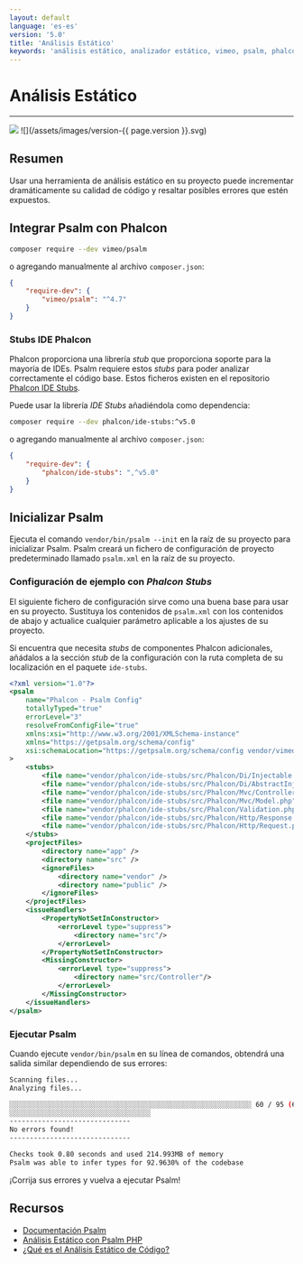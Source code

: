 ```yaml
---
layout: default
language: 'es-es'
version: '5.0'
title: 'Análisis Estático'
keywords: 'análisis estático, analizador estático, vimeo, psalm, phalcon'
---
```


# Análisis Estático
- - -
![](/assets/images/document-status-stable-success.svg) ![](/assets/images/version-{{ page.version }}.svg)

## Resumen

Usar una herramienta de análisis estático en su proyecto puede incrementar dramáticamente su calidad de código y resaltar posibles errores que estén expuestos.

## Integrar Psalm con Phalcon

```bash
composer require --dev vimeo/psalm
```

o agregando manualmente al archivo `composer.json`:

```json
{
    "require-dev": {
        "vimeo/psalm": "^4.7"
    }
}
```

### Stubs IDE Phalcon

Phalcon proporciona una librería *stub* que proporciona soporte para la mayoría de IDEs. Psalm requiere estos *stubs* para poder analizar correctamente el código base. Estos ficheros existen en el repositorio [Phalcon IDE Stubs](https://github.com/phalcon/ide-stubs).

Puede usar la librería *IDE Stubs* añadiéndola como dependencia:

```bash
composer require --dev phalcon/ide-stubs:^v5.0
```

o agregando manualmente al archivo `composer.json`:

```json
{
    "require-dev": {
        "phalcon/ide-stubs": ",^v5.0"
    }
}
```

## Inicializar Psalm

Ejecuta el comando `vendor/bin/psalm --init` en la raíz de su proyecto para inicializar Psalm. Psalm creará un fichero de configuración de proyecto predeterminado llamado `psalm.xml` en la raíz de su proyecto.

### Configuración de ejemplo con *Phalcon Stubs*

El siguiente fichero de configuración sirve como una buena base para usar en su proyecto. Sustituya los contenidos de `psalm.xml` con los contenidos de abajo y actualice cualquier parámetro aplicable a los ajustes de su proyecto.

Si encuentra que necesita *stubs* de componentes Phalcon adicionales, añádalos a la sección *stub* de la configuración con la ruta completa de su localización en el paquete `ide-stubs`.

```xml
<?xml version="1.0"?>
<psalm
    name="Phalcon - Psalm Config"
    totallyTyped="true"
    errorLevel="3"
    resolveFromConfigFile="true"
    xmlns:xsi="http://www.w3.org/2001/XMLSchema-instance"
    xmlns="https://getpsalm.org/schema/config"
    xsi:schemaLocation="https://getpsalm.org/schema/config vendor/vimeo/psalm/config.xsd"
>
    <stubs>
        <file name="vendor/phalcon/ide-stubs/src/Phalcon/Di/Injectable.php" />
        <file name="vendor/phalcon/ide-stubs/src/Phalcon/Di/AbstractInjectionAware.php"/>
        <file name="vendor/phalcon/ide-stubs/src/Phalcon/Mvc/Controller.php"/>
        <file name="vendor/phalcon/ide-stubs/src/Phalcon/Mvc/Model.php"/>
        <file name="vendor/phalcon/ide-stubs/src/Phalcon/Validation.php"/>
        <file name="vendor/phalcon/ide-stubs/src/Phalcon/Http/Response.php"/>
        <file name="vendor/phalcon/ide-stubs/src/Phalcon/Http/Request.php"/>
    </stubs>
    <projectFiles>
        <directory name="app" />
        <directory name="src" />
        <ignoreFiles>
            <directory name="vendor" />
            <directory name="public" />
        </ignoreFiles>
    </projectFiles>
    <issueHandlers>
        <PropertyNotSetInConstructor>
            <errorLevel type="suppress">
                <directory name="src"/>
            </errorLevel>
        </PropertyNotSetInConstructor>
        <MissingConstructor>
            <errorLevel type="suppress">
                <directory name="src/Controller"/>
            </errorLevel>
        </MissingConstructor>
    </issueHandlers>
</psalm>
```

### Ejecutar Psalm

Cuando ejecute `vendor/bin/psalm` en su línea de comandos, obtendrá una salida similar dependiendo de sus errores:

```bash
Scanning files...
Analyzing files...

░░░░░░░░░░░░░░░░░░░░░░░░░░░░░░░░░░░░░░░░░░░░░░░░░░░░░░░░░░░░ 60 / 95 (63%)
░░░░░░░░░░░░░░░░░░░░░░░░░░░░░░░░░░░
------------------------------
No errors found!
------------------------------

Checks took 0.80 seconds and used 214.993MB of memory
Psalm was able to infer types for 92.9630% of the codebase
```

¡Corrija sus errores y vuelva a ejecutar Psalm!

## Recursos
- [Documentación Psalm](https://psalm.dev/docs/)
- [Análisis Estático con Psalm PHP](https://www.twilio.com/blog/static-analysis-with-psalm-php)
- [¿Qué es el Análisis Estático de Código?](https://www.perforce.com/blog/sca/what-static-analysis)

